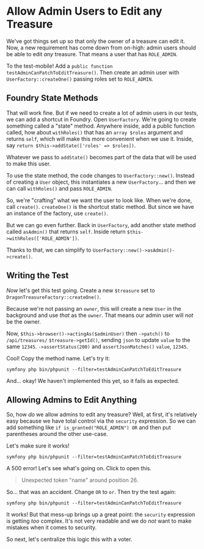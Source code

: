# Allow Admin Users to Edit any Treasure

We've got things set up so that only the owner of a treasure can edit it. Now, a
new requirement has come down from on-high: admin users should be able to edit *any*
treasure. That means a user that has `ROLE_ADMIN`.

To the test-mobile! Add a `public function testAdminCanPatchToEditTreasure()`.
Then create an admin user with `UserFactory::createOne()` passing roles set to
`ROLE_ADMIN`.

## Foundry State Methods

That will work fine. But if we need to create a lot of admin users in our tests,
we can add a shortcut in Foundry. Open `UserFactory`. We're going to create something
called a "state" method. Anywhere inside, add a public function called, how about
`withRoles()` that has an `array $roles` argument and returns `self`, which will
make this more convenient when we use it. Inside, say
`return $this->addState(['roles' => $roles])`.

Whatever we pass to `addState()` becomes part of the data that will be used to
make this user.

To use the state method, the code changes to `UserFactory::new()`. Instead of creating
a `User` object, this instantiates a new `UserFactory`... and then we can call
`withRoles()` and pass `ROLE_ADMIN`.

So, we're "crafting" what we want the user to look like. When we're done, call
`create()`. `createOne()` is the shortcut static method. But since we have an
instance of the factory, use `create()`.

But we can go even further. Back in `UserFactory`, add another state method called
`asAdmin()` that returns `self`. Inside return `$this->withRoles(['ROLE_ADMIN'])`.

Thanks to that, we can simplify to `UserFactory::new()->asAdmin()->create()`.

## Writing the Test

*Now* let's get this test going. Create a new `$treasure` set to
`DragonTreasureFactory::createOne()`.

Because we're not passing an `owner`, this will create a new `User` in the background
and use *that* as the `owner`. That means our admin user will *not* be the owner.

Now, `$this->browser()->actingAs($adminUser)` then `->patch()` to
`/api/treasures/` `$treasure->getId()`, sending `json` to update `value` to the
same `12345`. `->assertStatus(200)` and `assertJsonMatches()` `value`, `12345`.

Cool! Copy the method name. Let's try it:

```terminal
symfony php bin/phpunit --filter=testAdminCanPatchToEditTreasure
```

And... okay! We haven't implemented this yet, so it fails as expected.

## Allowing Admins to Edit Anything

So, how *do* we allow admins to edit any treasure? Well, at first, it's relatively
easy because we have total control via the `security` expression. So we can add
something like `if is_granted("ROLE_ADMIN") OR` and then put parentheses around the
other use-case.

Let's make sure it works!

```terminal-silent
symfony php bin/phpunit --filter=testAdminCanPatchToEditTreasure
```

A 500 error! Let's see what's going on. Click to open this.

> Unexpected token "name" around position 26.

So... that was an accident. Change `OR` to `or`. Then try the test again:

```terminal-silent
symfony php bin/phpunit --filter=testAdminCanPatchToEditTreasure
```

It works! But that mess-up brings up a great point: the `security` expression is
getting *too* complex. It's not very readable and we do *not* want to make mistakes
when it comes to security.

So next, let's centralize this logic this with a voter.
